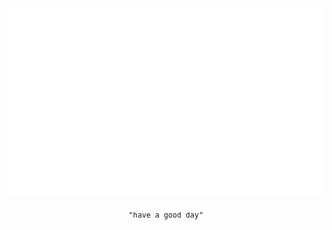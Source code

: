 <div align="center">

<a href="https://vladde.net/">
  <img src="/resource/me.svg" width="100%" height="300px">
</a>

<samp><sub>"have a good day"</sub></samp>

</div>
